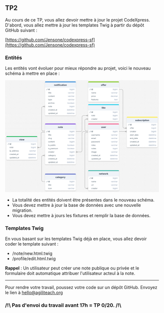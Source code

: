 ## TP2

Au cours de ce TP, vous allez devoir mettre à jour le projet CodeXpress.
D'abord, vous allez mettre à jour les templates Twig à partir du dépôt GitHub suivant :

[https://github.com/Jensone/codexpress-sf](https://github.com/Jensone/codexpress-sf)

### Entités

Les entités vont évoluer pour mieux répondre au projet, voici le nouveau schéma à mettre en place :

![Entités](img/last-classes.png)

- La totalité des entités doivent être présentes dans le nouveau schéma.
- Vous devez mettre à jour la base de données avec une nouvelle migration.
- Vous devez mettre à jours les fixtures et remplir la base de données.

### Templates Twig

En vous basant sur les templates Twig déjà en place, vous allez devoir coder le template suivant :

- /note/new.html.twig
- /profile/edit.html.twig

**Rappel** : Un utilisateur peut créer une note publique ou privée et le formulaire doit automatique attribuer l'utilisateur acteul à la note.

---

Pour rendre votre travail, poussez votre code sur un dépôt GitHub.
Envoyez le lien à hello@agiliteach.org

### /!\ Pas d'envoi du travail avant 17h = TP 0/20. /!\